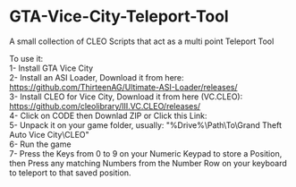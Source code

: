 # GTA-Vice-City-Teleport-Tool  
A small collection of CLEO Scripts that act as a multi point Teleport Tool  

To use it:  
1- Install GTA Vice City  
2- Install an ASI Loader, Download it from here: https://github.com/ThirteenAG/Ultimate-ASI-Loader/releases/  
3- Install CLEO for Vice City, Download it from here (VC.CLEO): https://github.com/cleolibrary/III.VC.CLEO/releases/  
4- Click on CODE then Downlad ZIP or Click this Link:   
5- Unpack it on your game folder, usually: "%Drive%\Path\To\Grand Theft Auto Vice City\CLEO\"  
6- Run the game  
7- Press the Keys from 0 to 9 on your Numeric Keypad to store a Position, then Press any matching Numbers from the Number Row on your keyboard to teleport to that saved position.  

